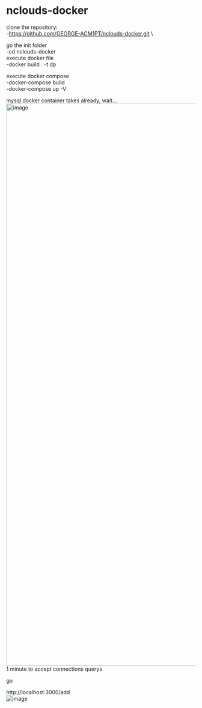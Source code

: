 # nclouds-docker
clone the repository: \
-https://github.com/GEORGE-ACM1PT/nclouds-docker.git \ 

go the init folder \
-cd nclouds-docker \
execute docker file \
-docker build . -t dp 

execute docker compose \
-docker-compose build \
-docker-compose up -V 

mysql docker container takes already, wait... \
<img width="1495" alt="image" src="https://user-images.githubusercontent.com/36509177/170831505-967ad5f6-bed6-4c89-95dd-169991de187a.png">
 1 minute to accept connections querys


go 

http://localhost:3000/add \
![image](https://user-images.githubusercontent.com/36509177/170831539-f1e770b7-23d4-43de-bba2-600e251351a0.png)

